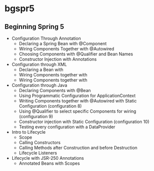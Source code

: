 # bgspr5

## Beginning Spring 5

* Configuration Through Annotation
    * Declaring a Spring Bean with @Component
    * Wiring Components Together with @Autowired
    * Choosing Components with @Qualifier and Bean Names
    * Constructor Injection with Annotations
* Configuration through XML
    * Declaring a Bean with <bean/>
    * Wiring Components together with <property/>
    * Wiring Components together with <constructor-arg/>
* Configuration through Java
    * Declaring Components with @Bean
    * Using Programmatic Configuration for ApplicationContext
    * Writing Components together with @Autowired with Static Configuration (configuration 8)
    * Using @Qualifier to select specific Components for wiring (configuration 9)
    * Constructor injection with Static Configuration (configuration 10)
    * Testing every configuration with a DataProvider
* Intro to Lifecycle
    * Scope
    * Calling Constructors
    * Calling Methods after Construction and before Destruction
    * Lifecycle Listeners
* Lifecycle with JSR-250 Annotations
    * Annotated Beans with Scopes
